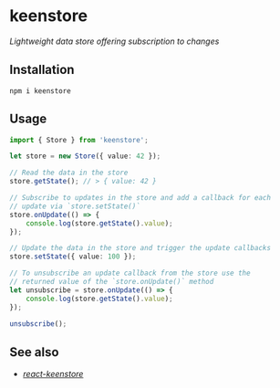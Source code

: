 # keenstore

*Lightweight data store offering subscription to changes*

## Installation

```
npm i keenstore
```

## Usage

```ts
import { Store } from 'keenstore';

let store = new Store({ value: 42 });

// Read the data in the store
store.getState(); // > { value: 42 }

// Subscribe to updates in the store and add a callback for each
// update via `store.setState()`
store.onUpdate(() => {
    console.log(store.getState().value);
});

// Update the data in the store and trigger the update callbacks
store.setState({ value: 100 });
```

```ts
// To unsubscribe an update callback from the store use the
// returned value of the `store.onUpdate()` method
let unsubscribe = store.onUpdate(() => {
    console.log(store.getState().value);
});

unsubscribe();
```

## See also

- [*react-keenstore*](https://github.com/axtk/react-keenstore)

